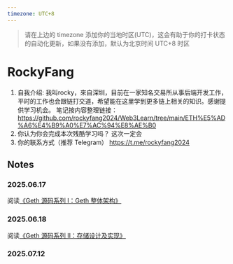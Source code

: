 ```yaml
---
timezone: UTC+8
---
```


> 请在上边的 timezone 添加你的当地时区(UTC)，这会有助于你的打卡状态的自动化更新，如果没有添加，默认为北京时间 UTC+8 时区


# RockyFang

1. 自我介绍: 我叫rocky，來自深圳，目前在一家知名交易所从事后端开发工作，平时的工作也会跟链打交道，希望能在这里学到更多链上相关的知识。感谢提供学习机会。
笔记按内容整理链接：https://github.com/rockyfang2024/Web3Learn/tree/main/ETH%E5%AD%A6%E4%B9%A0%E7%AC%94%E8%AE%B0
2. 你认为你会完成本次残酷学习吗？   这次一定会
3. 你的联系方式（推荐 Telegram）  https://t.me/rockyfang2024

## Notes

<!-- Content_START -->

### 2025.06.17

阅读[《Geth 源码系列 I：Geth 整体架构》](https://forum.lxdao.io/t/geth-i-geth/2856)

### 2025.06.18

阅读[《Geth 源码系列 II：存储设计及实现》](https://forum.lxdao.io/t/geth-ii/2857)


### 2025.07.12

<!-- Content_END -->
